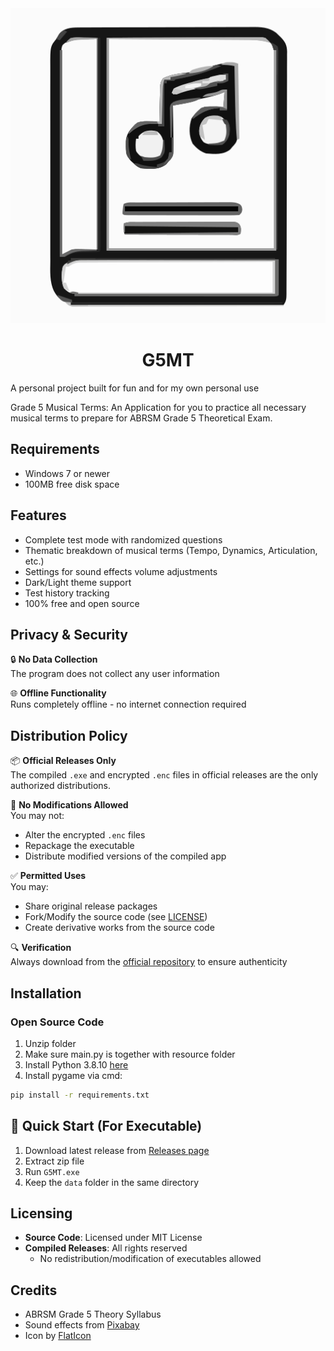 <div align="center">
    <img src="icon.svg" alt="App Icon">
    <h1>G5MT</h1>
</div>

A personal project built for fun and for my own personal use

Grade 5 Musical Terms: An Application for you to practice all necessary musical terms to prepare for ABRSM Grade 5 Theoretical Exam.


## Requirements
- Windows 7 or newer
- 100MB free disk space

  
## Features
- Complete test mode with randomized questions
- Thematic breakdown of musical terms (Tempo, Dynamics, Articulation, etc.)
- Settings for sound effects volume adjustments
- Dark/Light theme support
- Test history tracking
- 100% free and open source


## Privacy & Security
🔒 **No Data Collection**  
The program does not collect any user information

🌐 **Offline Functionality**  
Runs completely offline - no internet connection required


## Distribution Policy

📦 **Official Releases Only**  
The compiled `.exe` and encrypted `.enc` files in official releases are the only authorized distributions. 

🚫 **No Modifications Allowed**  
You may not:
- Alter the encrypted `.enc` files
- Repackage the executable
- Distribute modified versions of the compiled app

✅ **Permitted Uses**  
You may:
- Share original release packages
- Fork/Modify the source code (see [LICENSE](LICENSE))
- Create derivative works from the source code

🔍 **Verification**  
Always download from the [official repository](https://github.com/XJ-Ong/G5MT) to ensure authenticity


## Installation

### Open Source Code
1. Unzip folder
2. Make sure main.py is together with resource folder
3. Install Python 3.8.10 [here](https://www.python.org/downloads/release/python-3810/)
4. Install pygame via cmd:
```sh
pip install -r requirements.txt
```

## 🚀 Quick Start (For Executable)
1. Download latest release from [Releases page](https://github.com/XJ-Ong/G5MT/releases)
2. Extract zip file
3. Run `G5MT.exe`
4. Keep the `data` folder in the same directory


## Licensing
- **Source Code**: Licensed under MIT License  
- **Compiled Releases**: All rights reserved  
  - No redistribution/modification of executables allowed


## Credits
- ABRSM Grade 5 Theory Syllabus
- Sound effects from [Pixabay](https://pixabay.com/)
- Icon by [FlatIcon](https://www.flaticon.com/)
